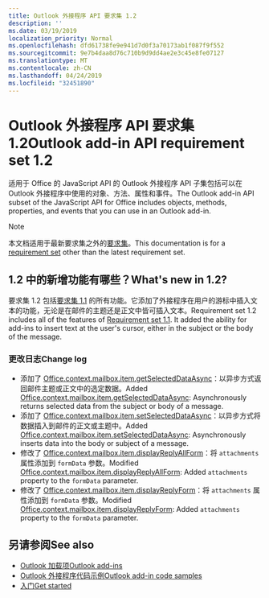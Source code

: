 ```yaml
---
title: Outlook 外接程序 API 要求集 1.2
description: ''
ms.date: 03/19/2019
localization_priority: Normal
ms.openlocfilehash: dfd61738fe9e941d7d0f3a70173ab1f087f9f552
ms.sourcegitcommit: 9e7b4daa8d76c710b9d9dd4ae2e3c45e8fe07127
ms.translationtype: MT
ms.contentlocale: zh-CN
ms.lasthandoff: 04/24/2019
ms.locfileid: "32451890"
---
```

# <a name="outlook-add-in-api-requirement-set-12"></a><span data-ttu-id="61107-102">Outlook 外接程序 API 要求集 1.2</span><span class="sxs-lookup"><span data-stu-id="61107-102">Outlook add-in API requirement set 1.2</span></span>

<span data-ttu-id="61107-103">适用于 Office 的 JavaScript API 的 Outlook 外接程序 API 子集包括可以在 Outlook 外接程序中使用的对象、方法、属性和事件。</span><span class="sxs-lookup"><span data-stu-id="61107-103">The Outlook add-in API subset of the JavaScript API for Office includes objects, methods, properties, and events that you can use in an Outlook add-in.</span></span>

> [!NOTE]
> <span data-ttu-id="61107-104">本文档适用于最新要求集之外的[要求集](/office/dev/add-ins/reference/requirement-sets/outlook-api-requirement-sets)。</span><span class="sxs-lookup"><span data-stu-id="61107-104">This documentation is for a [requirement set](/office/dev/add-ins/reference/requirement-sets/outlook-api-requirement-sets) other than the latest requirement set.</span></span> 

## <a name="whats-new-in-12"></a><span data-ttu-id="61107-105">1.2 中的新增功能有哪些？</span><span class="sxs-lookup"><span data-stu-id="61107-105">What's new in 1.2?</span></span>

<span data-ttu-id="61107-p101">要求集 1.2 包括[要求集 1.1](../requirement-set-1.1/outlook-requirement-set-1.1.md) 的所有功能。它添加了外接程序在用户的游标中插入文本的功能，无论是在邮件的主题还是正文中皆可插入文本。</span><span class="sxs-lookup"><span data-stu-id="61107-p101">Requirement set 1.2 includes all of the features of [Requirement set 1.1](../requirement-set-1.1/outlook-requirement-set-1.1.md). It added the ability for add-ins to insert text at the user's cursor, either in the subject or the body of the message.</span></span>

### <a name="change-log"></a><span data-ttu-id="61107-108">更改日志</span><span class="sxs-lookup"><span data-stu-id="61107-108">Change log</span></span>

- <span data-ttu-id="61107-109">添加了 [Office.context.mailbox.item.getSelectedDataAsync](office.context.mailbox.item.md#getselecteddataasynccoerciontype-options-callback--string)：以异步方式返回邮件主题或正文中的选定数据。</span><span class="sxs-lookup"><span data-stu-id="61107-109">Added [Office.context.mailbox.item.getSelectedDataAsync](office.context.mailbox.item.md#getselecteddataasynccoerciontype-options-callback--string): Asynchronously returns selected data from the subject or body of a message.</span></span>
- <span data-ttu-id="61107-110">添加了 [Office.context.mailbox.item.setSelectedDataAsync](office.context.mailbox.item.md#setselecteddataasyncdata-options-callback)：以异步方式将数据插入到邮件的正文或主题中。</span><span class="sxs-lookup"><span data-stu-id="61107-110">Added [Office.context.mailbox.item.setSelectedDataAsync](office.context.mailbox.item.md#setselecteddataasyncdata-options-callback): Asynchronously inserts data into the body or subject of a message.</span></span>
- <span data-ttu-id="61107-111">修改了 [Office.context.mailbox.item.displayReplyAllForm](office.context.mailbox.item.md#displayreplyallformformdata-callback)：将 `attachments` 属性添加到 `formData` 参数。</span><span class="sxs-lookup"><span data-stu-id="61107-111">Modified [Office.context.mailbox.item.displayReplyAllForm](office.context.mailbox.item.md#displayreplyallformformdata-callback): Added `attachments` property to the `formData` parameter.</span></span>
- <span data-ttu-id="61107-112">修改了 [Office.context.mailbox.item.displayReplyForm](office.context.mailbox.item.md#displayreplyformformdata-callback)：将 `attachments` 属性添加到 `formData` 参数。</span><span class="sxs-lookup"><span data-stu-id="61107-112">Modified [Office.context.mailbox.item.displayReplyForm](office.context.mailbox.item.md#displayreplyformformdata-callback): Added `attachments` property to the `formData` parameter.</span></span>

## <a name="see-also"></a><span data-ttu-id="61107-113">另请参阅</span><span class="sxs-lookup"><span data-stu-id="61107-113">See also</span></span>

- [<span data-ttu-id="61107-114">Outlook 加载项</span><span class="sxs-lookup"><span data-stu-id="61107-114">Outlook add-ins</span></span>](/outlook/add-ins/)
- [<span data-ttu-id="61107-115">Outlook 外接程序代码示例</span><span class="sxs-lookup"><span data-stu-id="61107-115">Outlook add-in code samples</span></span>](https://developer.microsoft.com/outlook/gallery/?filterBy=Outlook,Samples,Add-ins)
- [<span data-ttu-id="61107-116">入门</span><span class="sxs-lookup"><span data-stu-id="61107-116">Get started</span></span>](/outlook/add-ins/quick-start)
